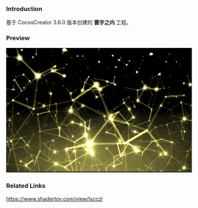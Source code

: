 ### Introduction
基于 CocosCreator 3.6.0 版本创建的 **寰宇之内** 工程。

### Preview
![image](../../../gif/202209/2022091301.gif)

### Related Links
https://www.shadertoy.com/view/lscczl